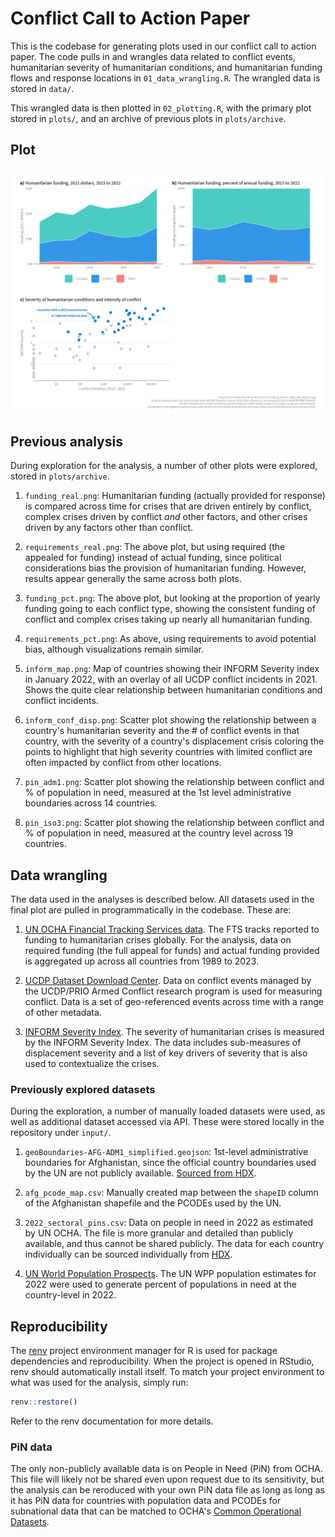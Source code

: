# Conflict Call to Action Paper

This is the codebase for generating plots used in our conflict call to action paper.
The code pulls in and wrangles data related to conflict events, humanitarian
severity of humanitarian conditions, and humanitarian funding flows and response
locations in `01_data_wrangling.R`. The wrangled data is stored in `data/`.

This wrangled data is then plotted in `02_plotting.R`, with the primary plot
stored in `plots/`, and an archive of previous plots in `plots/archive`.

## Plot

![](plots/combined_plot.png)

## Previous analysis

During exploration for the analysis, a number of other plots were explored,
stored in `plots/archive`.

1. `funding_real.png`: Humanitarian funding (actually provided for response) is
compared across time for crises that are driven entirely by conflict, complex
crises driven by conflict *and* other factors, and other crises driven by any
factors other than conflict.

2. `requirements_real.png`: The above plot, but using required (the appealed for
funding) instead of actual funding, since political considerations bias the
provision of humanitarian funding. However, results appear generally the same
across both plots.

3. `funding_pct.png`: The above plot, but looking at the proportion of yearly
funding going to each conflict type, showing the consistent funding of conflict
and complex crises taking up nearly all humanitarian funding.

4. `requirements_pct.png`: As above, using requirements to avoid potential bias,
although visualizations remain similar.

5. `inform_map.png`: Map of countries showing their INFORM Severity index in January
2022, with an overlay of all UCDP conflict incidents in 2021. Shows the quite clear
relationship between humanitarian conditions and conflict incidents.

6. `inform_conf_disp.png`: Scatter plot showing the relationship between a country's
humanitarian severity and the # of conflict events in that country, with the severity
of a country's displacement crisis coloring the points to highlight that high severity
countries with limited conflict are often impacted by conflict from other locations.

7. `pin_adm1.png`: Scatter plot showing the relationship between conflict and
% of population in need, measured at the 1st level administrative
boundaries across 14 countries.

8. `pin_iso3.png`: Scatter plot showing the relationship between conflict and
% of population in need, measured at the country level across 19 countries.

## Data wrangling

The data used in the analyses is described below. All datasets used in the final
plot are pulled in programmatically in the codebase. These are:

1. [UN OCHA Financial Tracking Services data](https://fts.unocha.org). The
FTS tracks reported to funding to humanitarian crises globally. For the analysis,
data on required funding (the full appeal for funds) and actual funding provided
is aggregated up across all countries from 1989 to 2023.

2. [UCDP Dataset Download Center](https://ucdp.uu.se/downloads/index.html). Data
on conflict events managed by the UCDP/PRIO Armed Conflict research program is
used for measuring conflict. Data is a set of geo-referenced events across time
with a range of other metadata.

3. [INFORM Severity Index](https://ucdp.uu.se/downloads/index.html). The severity
of humanitarian crises is measured by the INFORM Severity Index. The data includes
sub-measures of displacement severity and a list of key drivers of severity that is
also used to contextualize the crises.

### Previously explored datasets

During the exploration, a number of manually loaded datasets were used, as well as
additional dataset accessed via API. These were stored locally in the repository
under `input/`.

1. `geoBoundaries-AFG-ADM1_simplified.geojson`: 1st-level administrative boundaries
for Afghanistan, since the official country boundaries used by the UN are
not publicly available.
[Sourced from HDX](https://data.humdata.org/dataset/geoboundaries-admin-boundaries-for-afghanistan).

2. `afg_pcode_map.csv`: Manually created map between the `shapeID` column of the Afghanistan
shapefile and the PCODEs used by the UN.

3. `2022_sectoral_pins.csv`: Data on people in need in 2022 as estimated by
UN OCHA. The file is more granular and detailed than publicly available, and
thus cannot be shared publicly. The data for each country individually can
be sourced individually from [HDX](https://data.humdata.org/dataset).

4. [UN World Population Prospects](https://population.un.org/wpp/). The UN WPP
population estimates for 2022 were used to generate percent of populations in need
at the country-level in 2022.

## Reproducibility

The [renv](https://github.com/rstudio/renv) project environment manager for R
is used for package dependencies and reproducibility. When the project is opened
in RStudio, renv should automatically install itself. To match your project
environment to what was used for the analysis, simply run:

```r
renv::restore()
```

Refer to the renv documentation for more details.

### PiN data

The only non-publicly available data is on People in Need (PiN) from OCHA.
This file will likely not be shared even upon request due to its sensitivity,
but the analysis can be reroduced with your own PiN data file as long as long
as it has PiN data for countries with population data and PCODEs for subnational
data that can be matched to OCHA's [Common Operational Datasets](https://cod.unocha.org).


